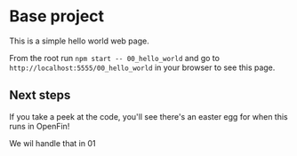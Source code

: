 # Base project
This is a simple hello world web page.

From the root run `npm start -- 00_hello_world` and go to `http://localhost:5555/00_hello_world` in your browser to see this page.

## Next steps
If you take a peek at the code, you'll see there's an easter egg for when this runs in OpenFin!

We wil handle that in 01
